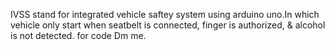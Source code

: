 IVSS stand for integrated vehicle saftey system using arduino uno.In which vehicle  only start when seatbelt is connected, finger is authorized, & alcohol is not detected. 
for code Dm me.

